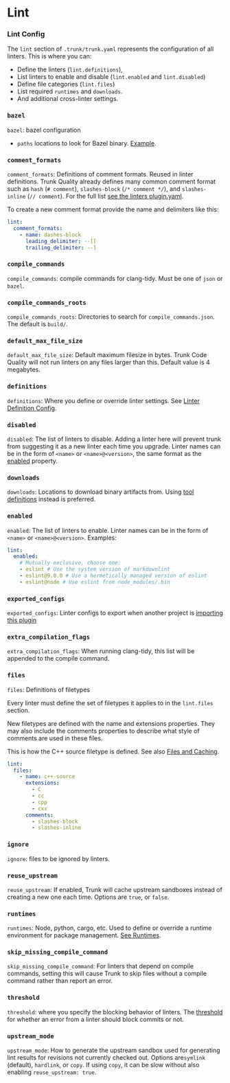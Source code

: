 # Lint

### Lint Config

The `lint` section of `.trunk/trunk.yaml` represents the configuration of all linters. This is where you can:

* Define the linters (`lint.definitions`),
* List linters to enable and disable (`lint.enabled` and `lint.disabled`)
* Define file categories (`lint.files`)
* List required `runtimes` and `downloads`.
* And additional cross-linter settings.

### `bazel`

`bazel`: bazel configuration

* `paths` locations to look for Bazel binary. [Example](../../../../code-quality/linters/supported/clang-tidy.md#using-bazel).

### `comment_formats`

`comment_formats`: Definitions of comment formats. Reused in linter definitions. Trunk Quality already defines many common comment format such as `hash` (`# comment`), `slashes-block` (`/* comment */`), and `slashes-inline` (`// comment`). For the full list [see the linters plugin.yaml](https://github.com/trunk-io/plugins/blob/main/linters/plugin.yaml).

To create a new comment format provide the name and delimiters like this:

```yaml
lint:
  comment_formats:
    - name: dashes-block
      leading_delimiter: --[[
      trailing_delimiter: --]
```

### `compile_commands`

`compile_commands`: compile commands for clang-tidy. Must be one of `json` or `bazel`.

### `compile_commands_roots`

`compile_commands_roots`: Directories to search for `compile_commands.json`. The default is `build/`.

### `default_max_file_size`

`default_max_file_size`: Default maximum filesize in bytes. Trunk Code Quality will not run linters on any files larger than this. Default value is 4 megabytes.

### `definitions`

`definitions`: Where you define or override linter settings. See [Linter Definition Config](definitions.md).

### `disabled`

`disabled`: The list of linters to disable. Adding a linter here will prevent trunk from suggesting it as a new linter each time you upgrade. Linter names can be in the form of `<name>` or `<name>@<version>`, the same format as the [enabled](./#enabled) property.

### `downloads`

`downloads`: Locations to download binary artifacts from. Using [tool definitions](../tools.md) instead is preferred.

### `enabled`

`enabled`: The list of linters to enable. Linter names can be in the form of `<name>` or `<name>@<version>`. Examples:

```yaml
lint:
  enabled:
    # Mutually exclusive, choose one:
    - eslint # Use the system version of markdownlint
    - eslint@9.0.0 # Use a hermetically managed version of eslint
    - eslint@node # Use eslint from node_modules/.bin
```

### `exported_configs`

`exported_configs`: Linter configs to export when another project is [importing this plugin](../../../../code-quality/linters/shared-configs.md)

### `extra_compilation_flags`

`extra_compilation_flags`: When running clang-tidy, this list will be appended to the compile command.

### `files`

`files`: Definitions of filetypes

Every linter must define the set of filetypes it applies to in the `lint.files` section.

New filetypes are defined with the name and extensions properties. They may also include the comments properties to describe what style of comments are used in these files.

This is how the C++ source filetype is defined. See also [Files and Caching](files-and-caching.md).

```yaml
lint:
  files:
    - name: c++-source
      extensions:
        - C
        - cc
        - cpp
        - cxx
      comments:
        - slashes-block
        - slashes-inline
```

### `ignore`

`ignore`: files to be ignored by linters.

### `reuse_upstream`

`reuse_upstream`: If enabled, Trunk will cache upstream sandboxes instead of creating a new one each time. Options are `true`, or `false`.

### `runtimes`

`runtimes`: Node, python, cargo, etc. Used to define or override a runtime environment for package management. [See Runtimes](../runtimes.md).

### `skip_missing_compile_command`

`skip_missing_compile_command`: For linters that depend on compile commands, setting this will cause Trunk to skip files without a compile command rather than report an error.

### `threshold`

`threshold`: where you specify the blocking behavior of linters. The [threshold](../../../../code-quality/linters/configure-linters.md#blocking-thresholds) for whether an error from a linter should block commits or not.

### `upstream_mode`

`upstream_mode`: How to generate the upstream sandbox used for generating lint results for revisions not currently checked out. Options are`symlink` (default), `hardlink`, or `copy`. If using `copy`, it can be slow without also enabling `reuse_upstream: true`.
